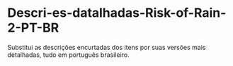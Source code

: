 # Descri-es-datalhadas-Risk-of-Rain-2-PT-BR
Substitui as descrições encurtadas dos itens por suas versões mais detalhadas, tudo em português brasileiro.
